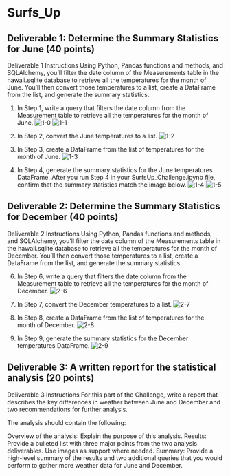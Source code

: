 # Surfs_Up

## Deliverable 1: Determine the Summary Statistics for June (40 points)

Deliverable 1 Instructions
Using Python, Pandas functions and methods, and SQLAlchemy, you’ll filter the date column of the Measurements table in the hawaii.sqlite database to retrieve all the temperatures for the month of June. You’ll then convert those temperatures to a list, create a DataFrame from the list, and generate the summary statistics.


1. In Step 1, write a query that filters the date column from the Measurement table to retrieve all the temperatures for the month of June.
![1-0](https://user-images.githubusercontent.com/107659667/189510117-d4062a82-3815-4827-9423-bd6dccf28181.jpg)
![1-1](https://user-images.githubusercontent.com/107659667/189510121-4f075ede-3abb-4a9b-a03e-bd3749b608b5.jpg)

2. In Step 2, convert the June temperatures to a list.
![1-2](https://user-images.githubusercontent.com/107659667/189510124-f0a368fa-47c9-4c27-892c-dd418ceb8a5b.jpg)

3. In Step 3, create a DataFrame from the list of temperatures for the month of June.
![1-3](https://user-images.githubusercontent.com/107659667/189510129-baaeb149-b1b0-4fef-95c0-9d707e5f9b42.jpg)

4. In Step 4, generate the summary statistics for the June temperatures DataFrame.
After you run Step 4 in your SurfsUp_Challenge.ipynb file, confirm that the summary statistics match the image below.
![1-4](https://user-images.githubusercontent.com/107659667/189510131-5719998d-e528-4f0e-b93b-5cb851833ad9.jpg)
![1-5](https://user-images.githubusercontent.com/107659667/189510140-f7d62674-c6d7-4fbb-96bc-7193de34a75e.jpg)


## Deliverable 2: Determine the Summary Statistics for December (40 points)

Deliverable 2 Instructions
Using Python, Pandas functions and methods, and SQLAlchemy, you’ll filter the date column of the Measurements table in the hawaii.sqlite database to retrieve all the temperatures for the month of December. You’ll then convert those temperatures to a list, create a DataFrame from the list, and generate the summary statistics.

6. In Step 6, write a query that filters the date column from the Measurement table to retrieve all the temperatures for the month of December.
![2-6](https://user-images.githubusercontent.com/107659667/189510147-ef94b03b-2633-4056-89c5-b901d4fcc078.jpg)

7. In Step 7, convert the December temperatures to a list.
![2-7](https://user-images.githubusercontent.com/107659667/189510150-b3a3186f-32e9-455a-be4d-9e94fb5a2fb8.jpg)

8. In Step 8, create a DataFrame from the list of temperatures for the month of December.
![2-8](https://user-images.githubusercontent.com/107659667/189510172-6715ee39-b15c-4b41-8fd4-318ba30e594d.jpg)

9. In Step 9, generate the summary statistics for the December temperatures DataFrame.
![2-9](https://user-images.githubusercontent.com/107659667/189510185-1d9aae50-28e0-4b87-aa16-630c033208f4.jpg)



## Deliverable 3: A written report for the statistical analysis (20 points)

Deliverable 3 Instructions
For this part of the Challenge, write a report that describes the key differences in weather between June and December and two recommendations for further analysis.

The analysis should contain the following:

Overview of the analysis: Explain the purpose of this analysis.
Results: Provide a bulleted list with three major points from the two analysis deliverables. Use images as support where needed.
Summary: Provide a high-level summary of the results and two additional queries that you would perform to gather more weather data for June and December.
